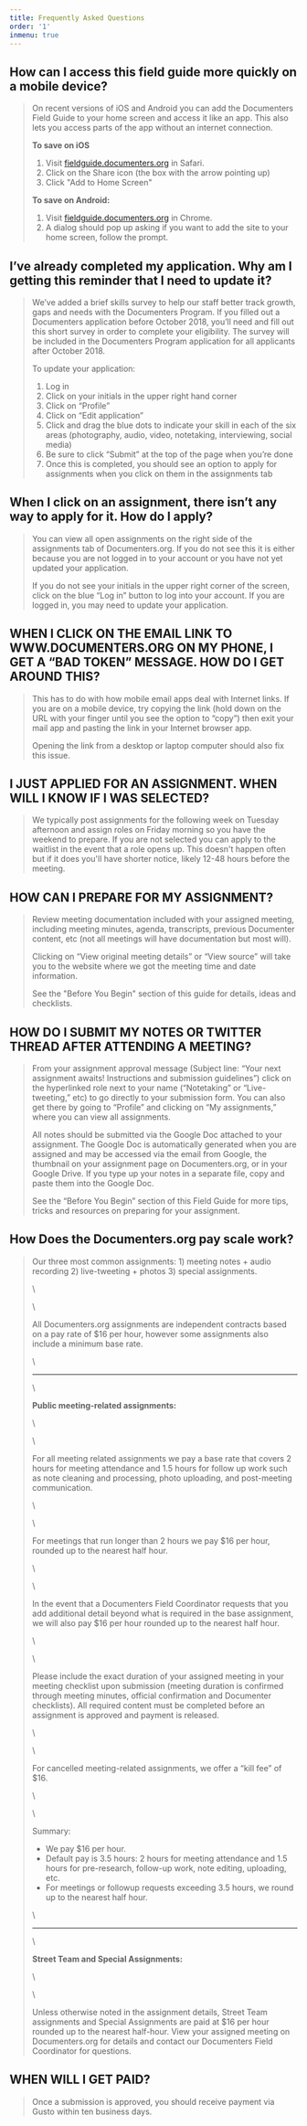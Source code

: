 ```yaml
---
title: Frequently Asked Questions
order: '1'
inmenu: true
---
```

## How can I access this field guide more quickly on a mobile device?

> On recent versions of iOS and Android you can add the Documenters Field Guide to your home screen and access it like an app. This also lets you access parts of the app without an internet connection.
>
> **To save on iOS**
>
> 1. Visit [fieldguide.documenters.org](https://fieldguide.documenters.org/) in Safari.
> 2. Click on the Share icon (the box with the arrow pointing up)
> 3. Click "Add to Home Screen"
>
> **To save on Android:**
>
> 1. Visit [fieldguide.documenters.org](https://fieldguide.documenters.org/) in Chrome.
> 2. A dialog should pop up asking if you want to add the site to your home screen, follow the prompt.

## I’ve already completed my application. Why am I getting this reminder that I need to update it?

> We’ve added a brief skills survey to help our staff better track growth, gaps and needs with the Documenters Program. If you filled out a Documenters application before October 2018, you’ll need and fill out this short survey in order to complete your eligibility. The survey will be included in the Documenters Program application for all applicants after October 2018.
>
> To update your application:
>
> 1. Log in 
> 2. Click on your initials in the upper right hand corner
> 3. Click on “Profile”
> 4. Click on “Edit application”
> 5. Click and drag the blue dots to indicate your skill in each of the six areas (photography, audio, video, notetaking, interviewing, social media)
> 6. Be sure to click “Submit” at the top of the page when you’re done
> 7. Once this is completed, you should see an option to apply for assignments when you click on them in the assignments tab

## When I click on an assignment, there isn’t any way to apply for it. How do I apply?

> You can view all open assignments on the right side of the assignments tab of Documenters.org. If you do not see this it is either because you are not logged in to your account or you have not yet updated your application.
>
> If you do not see your initials in the upper right corner of the screen, click on the blue “Log in” button to log into your account. If you are logged in, you may need to update your application.

## WHEN I CLICK ON THE EMAIL LINK TO WWW.DOCUMENTERS.ORG ON MY PHONE, I GET A “BAD TOKEN” MESSAGE. HOW DO I GET AROUND THIS?

> This has to do with how mobile email apps deal with Internet links. If you are on a mobile device, try copying the link (hold down on the URL with your finger until you see the option to “copy”) then exit your mail app and pasting the link in your Internet browser app.
>
> Opening the link from a desktop or laptop computer should also fix this issue.

## I JUST APPLIED FOR AN ASSIGNMENT. WHEN WILL I KNOW IF I WAS SELECTED?

> We typically post assignments for the following week on Tuesday afternoon and assign roles on Friday morning so you have the weekend to prepare. If you are not selected you can apply to the waitlist in the event that a role opens up. This doesn't happen often but if it does you'll have shorter notice, likely 12-48 hours before the meeting.

## HOW CAN I PREPARE FOR MY ASSIGNMENT?

> Review meeting documentation included with your assigned meeting, including meeting minutes, agenda, transcripts, previous Documenter content, etc (not all meetings will have documentation but most will).
>
> Clicking on “View original meeting details” or “View source” will take you to the website where we got the meeting time and date information.
>
> See the "Before You Begin" section of this guide for details, ideas and checklists.

## HOW DO I SUBMIT MY NOTES OR TWITTER THREAD AFTER ATTENDING A MEETING?

> From your assignment approval message (Subject line: “Your next assignment awaits! Instructions and submission guidelines”) click on the hyperlinked role next to your name (“Notetaking” or “Live-tweeting,” etc) to go directly to your submission form. You can also get there by going to “Profile” and clicking on “My assignments,” where you can view all assignments.
>
> All notes should be submitted via the Google Doc attached to your assignment. The Google Doc is automatically generated when you are assigned and may be accessed via the email from Google, the thumbnail on your assignment page on Documenters.org, or in your Google Drive. If you type up your notes in a separate file, copy and paste them into the Google Doc.
>
> See the “Before You Begin” section of this Field Guide for more tips, tricks and resources on preparing for your assignment.

## How Does the Documenters.org pay scale work?

> Our three most common assignments: 1) meeting notes + audio recording 2) live-tweeting + photos 3) special assignments.
>
> \
>
> \
>
> All Documenters.org assignments are independent contracts based on a pay rate of $16 per hour, however some assignments also include a minimum base rate.
>
> \
>
> - - -
>
> \
>
> **Public meeting-related assignments:**
>
> \
>
> \
>
> For all meeting related assignments we pay a base rate that covers 2 hours for meeting attendance and 1.5 hours for follow up work such as note cleaning and processing, photo uploading, and post-meeting communication.
>
> \
>
> \
>
> For meetings that run longer than 2 hours we pay $16 per hour, rounded up to the nearest half hour.
>
> \
>
> \
>
> In the event that a Documenters Field Coordinator requests that you add additional detail beyond what is required in the base assignment, we will also pay $16 per hour rounded up to the nearest half hour.
>
> \
>
> \
>
> Please include the exact duration of your assigned meeting in your meeting checklist upon submission (meeting duration is confirmed through meeting minutes, official confirmation and Documenter checklists). All required content must be completed before an assignment is approved and payment is released.
>
> \
>
> \
>
> For cancelled meeting-related assignments, we offer a “kill fee” of $16.
>
> \
>
> \
>
> Summary:
>
> * We pay $16 per hour.
> * Default pay is 3.5 hours: 2 hours for meeting attendance and 1.5 hours for pre-research, follow-up work, note editing, uploading, etc.
> * For meetings or followup requests exceeding 3.5 hours, we round up to the nearest half hour.
>
> \
>
> - - -
>
> \
>
> **Street Team and Special Assignments:**
>
> \
>
> \
>
> Unless otherwise noted in the assignment details, Street Team assignments and Special Assignments are paid at $16 per hour rounded up to the nearest half-hour. View your assigned meeting on Documenters.org for details and contact our Documenters Field Coordinator for questions.

## WHEN WILL I GET PAID?

> Once a submission is approved, you should receive payment via Gusto within ten business days.
